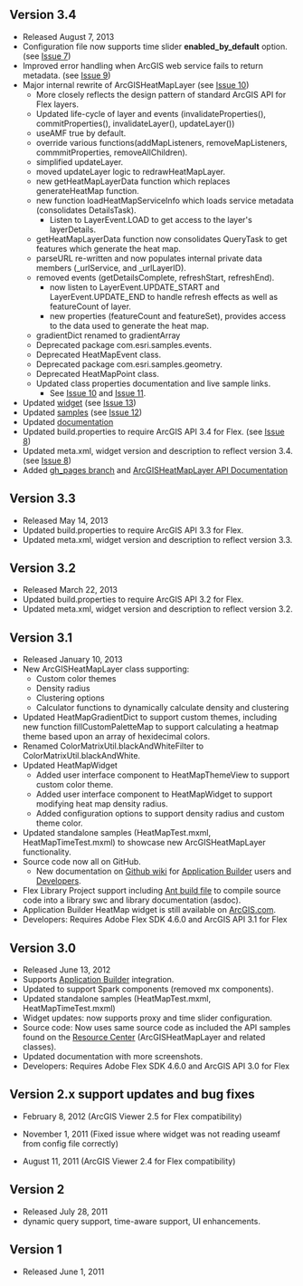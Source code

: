 ## Version 3.4

* Released August 7, 2013
* Configuration file now supports time slider **enabled_by_default** option. (see [Issue 7][ghi7])
* Improved error handling when ArcGIS web service fails to return metadata. (see [Issue 9][ghi9])
* Major internal rewrite of ArcGISHeatMapLayer (see [Issue 10][ghi10])
    * More closely reflects the design pattern of standard ArcGIS API for Flex layers.
    * Updated life-cycle of layer and events (invalidateProperties(), commitProperties(), invalidateLayer(), updateLayer())
    * useAMF true by default.
    * override various functions(addMapListeners, removeMapListeners, commmitProperties, removeAllChildren).
    * simplified updateLayer.
    * moved updateLayer logic to redrawHeatMapLayer.
    * new getHeatMapLayerData function which replaces generateHeatMap function.
    * new function loadHeatMapServiceInfo which loads service metadata (consolidates DetailsTask).
        * Listen to LayerEvent.LOAD to get access to the layer's layerDetails.
    * getHeatMapLayerData function now consolidates QueryTask to get features which generate the heat map.
    * parseURL re-written and now populates internal private data members (_urlService, and _urlLayerID).
    * removed events (getDetailsComplete, refreshStart, refreshEnd).
        * now listen to LayerEvent.UPDATE_START and LayerEvent.UPDATE_END to handle refresh effects as well as featureCount of layer.
        * new properties (featureCount and featureSet), provides access to the data used to generate the heat map.
    * gradientDict renamed to gradientArray
    * Deprecated package com.esri.samples.events.
    * Deprecated HeatMapEvent class.
    * Deprecated package com.esri.samples.geometry.
    * Deprecated HeatMapPoint class.
    * Updated class properties documentation and live sample links.
        * See [Issue 10][ghi10] and [Issue 11][ghi11].
* Updated [widget][widget-master] (see [Issue 13][ghi13])
* Updated [samples][samples-master] (see [Issue 12][ghi12])
* Updated [documentation][wikidoc]
* Updated build.properties to require ArcGIS API 3.4 for Flex. (see [Issue 8][ghi8])
* Updated meta.xml, widget version and description to reflect version 3.4. (see [Issue 8][ghi8])
* Added [gh_pages branch][gh_pages] and [ArcGISHeatMapLayer API Documentation][gh_pages_doc]

## Version 3.3

* Released May 14, 2013
* Updated build.properties to require ArcGIS API 3.3 for Flex.
* Updated meta.xml, widget version and description to reflect version 3.3.

## Version 3.2

* Released March 22, 2013
* Updated build.properties to require ArcGIS API 3.2 for Flex.
* Updated meta.xml, widget version and description to reflect version 3.2.

## Version 3.1

* Released January 10, 2013
* New ArcGISHeatMapLayer class supporting:
	* Custom color themes
	* Density radius
	* Clustering options
	* Calculator functions to dynamically calculate density and clustering
* Updated HeatMapGradientDict to support custom themes, including new function fillCustomPaletteMap to support calculating a heatmap theme based upon an array of hexidecimal colors.
* Renamed ColorMatrixUtil.blackAndWhiteFilter to ColorMatrixUtil.blackAndWhite.
* Updated HeatMapWidget
	* Added user interface component to HeatMapThemeView to support custom color theme.
	* Added user interface component to HeatMapWidget to support modifying heat map density radius.
	* Added configuration options to support density radius and custom theme color.
* Updated standalone samples (HeatMapTest.mxml, HeatMapTimeTest.mxml) to showcase new ArcGISHeatMapLayer functionality.
* Source code now all on GitHub.
	* New documentation on [Github wiki](../../wiki) for [Application Builder](../../wiki/Application-Builder) users and [Developers](../../wiki/Developers).
* Flex Library Project support including [Ant build file](build.xml) to compile source code into a library swc and library documentation (asdoc).
* Application Builder HeatMap widget is still available on [ArcGIS.com](http://www.arcgis.com/home/item.html?id=43daf0ffb1d34e31ad752da1340aeb40).
* Developers: Requires Adobe Flex SDK 4.6.0 and ArcGIS API 3.1 for Flex

## Version 3.0

* Released June 13, 2012
* Supports [Application Builder](http://resources.arcgis.com/en/help/flex-viewer/concepts/01m3/01m30000004m000000.htm "Viewer concepts") integration.
* Updated to support Spark components (removed mx components).
* Updated standalone samples (HeatMapTest.mxml, HeatMapTimeTest.mxml)
* Widget updates: now supports proxy and time slider configuration.
* Source code: Now uses same source code as included the API samples found on the [Resource Center](http://resources.arcgis.com/en/help/flex-api/samples/01nq/01nq0000007m000000.htm "API Samples") (ArcGISHeatMapLayer and related classes).
* Updated documentation with more screenshots.
* Developers: Requires Adobe Flex SDK 4.6.0 and ArcGIS API 3.0 for Flex

## Version 2.x support updates and bug fixes

* February 8, 2012 (ArcGIS Viewer 2.5 for Flex compatibility)

* November 1, 2011 (Fixed issue where widget was not reading useamf from config file correctly)

* August 11, 2011 (ArcGIS Viewer 2.4 for Flex compatibility)

## Version 2

* Released July 28, 2011 
* dynamic query support, time-aware support, UI enhancements.

## Version 1

* Released June 1, 2011

[gh_pages]: http://esri.github.io/heatmap-widget-flex
[gh_pages_doc]: http://esri.github.io/heatmap-widget-flex/docs
[wikidoc]: https://github.com/Esri/heatmap-widget-flex/wiki
[samples-master]: https://github.com/Esri/heatmap-widget-flex/tree/master/samples-HeatMap/src
[widget-master]: https://github.com/Esri/heatmap-widget-flex/tree/develop/viewer-HeatMapWidget/src/widgets/HeatMap

[ghi7]: https://github.com/Esri/heatmap-widget-flex/issues/7
[ghi8]: https://github.com/Esri/heatmap-widget-flex/issues/8
[ghi9]: https://github.com/esri/heatmap-widget-flex/issues/9
[ghi10]: https://github.com/esri/heatmap-widget-flex/issues/10 
[ghi11]: https://github.com/Esri/heatmap-widget-flex/issues/11
[ghi12]: https://github.com/Esri/heatmap-widget-flex/issues/12
[ghi13]: https://github.com/Esri/heatmap-widget-flex/issues/13